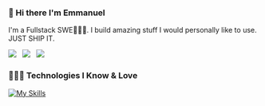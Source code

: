 ### 👋 Hi there I'm Emmanuel

I'm a Fullstack SWE🧑🏽‍💻. 
I build amazing stuff I would personally like to use. JUST SHIP IT.

<a href="https://twitter.com/effi_dev"><img src="https://img.shields.io/badge/Twitter-1DA1F2?style=for-the-badge&logo=twitter&logoColor=white"></img></a>&nbsp;&nbsp; <a href="https://www.linkedin.com/in/emmanuel-effi/"><img src="https://img.shields.io/badge/LinkedIn-0077B5?style=for-the-badge&logo=linkedin&logoColor=white"></img></a>&nbsp;&nbsp; <a href="https://github.com/EffiEmmanuel"><img src="https://img.shields.io/badge/GitHub-100000?style=for-the-badge&logo=github&logoColor=white"></img></a>&nbsp;&nbsp;

### 🧑🏽‍💻 Technologies I Know & Love

[![My Skills](https://skillicons.dev/icons?i=java,typescript,javascript,npm,nodejs,express,git,github,css,tailwindcss,html,nextjs,react,sass,nginx,mongodb,mysql,redux,postgres,postman,vscode,docker,aws&theme=dark)](https://skillicons.dev)
